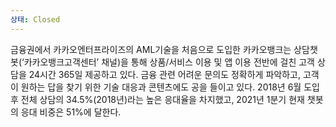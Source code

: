 ```yaml
---
상태: Closed
---
```

금융권에서 카카오엔터프라이즈의 AML기술을 처음으로 도입한 카카오뱅크는 상담챗봇(‘카카오뱅크고객센터’ 채널)을 통해 상품/서비스 이용 및 앱 이용 전반에 걸친 고객 상담을 24시간 365일 제공하고 있다. 금융 관련 어려운 문의도 정확하게 파악하고, 고객이 원하는 답을 찾기 위한 기술 대응과 콘텐츠에도 공을 들이고 있다. 2018년 6월 도입 후 전체 상담의 34.5%(2018년)라는 높은 응대율을 차지했고, 2021년 1분기 현재 챗봇의 응대 비중은 51%에 달한다.